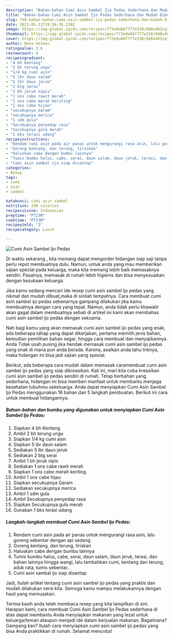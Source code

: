 ```yaml
---
description: "Bahan-bahan Cumi Asin Sambel Ijo Pedas Sederhana dan Mudah Dibuat"
title: "Bahan-bahan Cumi Asin Sambel Ijo Pedas Sederhana dan Mudah Dibuat"
slug: 748-bahan-bahan-cumi-asin-sambel-ijo-pedas-sederhana-dan-mudah-dibuat
date: 2021-05-21T19:56:26.238Z
image: https://img-global.cpcdn.com/recipes/f73e0a66f777e338/680x482cq70/cumi-asin-sambel-ijo-pedas-foto-resep-utama.jpg
thumbnail: https://img-global.cpcdn.com/recipes/f73e0a66f777e338/680x482cq70/cumi-asin-sambel-ijo-pedas-foto-resep-utama.jpg
cover: https://img-global.cpcdn.com/recipes/f73e0a66f777e338/680x482cq70/cumi-asin-sambel-ijo-pedas-foto-resep-utama.jpg
author: Rena Holmes
ratingvalue: 3.6
reviewcount: 8
recipeingredient:
- "4 bh Kentang"
- "2 bh terung ungu"
- "1/4 kg cumi asin"
- "5 lbr daun salam"
- "5 lbr daun jeruk"
- "2 btg serai"
- "1 bh jeruk nipis"
- "1 ons cabe rawit merah"
- "1 ons cabe merah keriting"
- "1 ons cabe hijau"
- "secukupnya Garam"
- "secukupnya merica"
- "1 sdm gula"
- "Secukupnya penyedap rasa"
- "Secukupnya gula merah"
- "1 bks terasi udang"
recipeinstructions:
- "Rendam cumi asin pada air panas untuk mengurangi rasa asin, lalu goreng sebentar dengan api sedang"
- "Goreng kentang, dan terung, tiriskan"
- "Haluskan cabe dengan bumbu lainnya"
- "Tumis bumbu halus, cabe, serai, daun salam, daun jeruk, terasi, dan bahan lainnya hingga wangi, lalu tambahkan cumi, kentang dan terung, aduk rata, tumis sebentar.."
- "Cumi asin sambal ijo siap disantap"
categories:
- Resep
tags:
- cumi
- asin
- sambel

katakunci: cumi asin sambel 
nutrition: 240 calories
recipecuisine: Indonesian
preptime: "PT23M"
cooktime: "PT33M"
recipeyield: "3"
recipecategory: Lunch

---
```



![Cumi Asin Sambel Ijo Pedas](https://img-global.cpcdn.com/recipes/f73e0a66f777e338/680x482cq70/cumi-asin-sambel-ijo-pedas-foto-resep-utama.jpg)

Di waktu  sekarang , kita memang dapat mengorder hidangan siap saji tanpa perlu repot membuatnya dulu. Namun, untuk anda yang mau memberikan sajian special pada keluarga, maka kita memang lebih baik memasaknya sendiri. Pasalnya, memasak di rumah lebih higienis dan bisa menyesuaikan dengan kesukaan keluarga.

Jika kamu sedang mencari ide resep cumi asin sambel ijo pedas yang nikmat dan mudah dibuat,maka di sinilah tempatnya. Cara membuat cumi asin sambel ijo pedas  sebenarnya gampang dilakukan jika kamu membuatnya dengan cara yang tepat. Namun, anda tidak perlu khawatir akan gagal dalam membuatnya 
sebab di artikel ini kami akan membahas cumi asin sambel ijo pedas dengan seksama.  



Nah bagi kamu yang akan memasak cumi asin sambel ijo pedas yang enak, ada beberapa tahap yang dapat dikerjakan, pertama memilih jenis bahan, kemudian pemilihan bahan segar, hingga cara membuat dan menyajikannya. Anda Tidak usah pusing jika hendak memasak cumi asin sambel ijo pedas yang enak di mana pun anda berada. Karena, asalkan anda  tahu triknya, maka hidangan ini bisa jadi sajian yang spesial.

Berikut, ada beberapa cara mudah dalam memasak caramembuat cumi asin sambel ijo pedas yang siap dikreasikan. Kali ini, mari kita coba kreasikan cumi asin sambel ijo pedas sendiri di rumah. Tetap berbahan yang sederhana, hidangan ini bisa memberi manfaat untuk membantu menjaga kesehatan tubuhmu sekeluarga. Anda dapat menyiapkan Cumi Asin Sambel Ijo Pedas menggunakan 16 bahan dan 5 langkah pembuatan. Berikut ini cara untuk membuat hidangannya.

<!--inarticleads1-->

##### Bahan-bahan dan bumbu yang digunakan untuk menyiapkan Cumi Asin Sambel Ijo Pedas:

1. Siapkan 4 bh Kentang
1. Ambil 2 bh terung ungu
1. Siapkan 1/4 kg cumi asin
1. Siapkan 5 lbr daun salam
1. Sediakan 5 lbr daun jeruk
1. Sediakan 2 btg serai
1. Ambil 1 bh jeruk nipis
1. Sediakan 1 ons cabe rawit merah
1. Siapkan 1 ons cabe merah keriting
1. Ambil 1 ons cabe hijau
1. Siapkan secukupnya Garam
1. Sediakan secukupnya merica
1. Ambil 1 sdm gula
1. Ambil Secukupnya penyedap rasa
1. Siapkan Secukupnya gula merah
1. Gunakan 1 bks terasi udang




<!--inarticleads2-->

##### Langkah-langkah membuat Cumi Asin Sambel Ijo Pedas:

1. Rendam cumi asin pada air panas untuk mengurangi rasa asin, lalu goreng sebentar dengan api sedang
1. Goreng kentang, dan terung, tiriskan
1. Haluskan cabe dengan bumbu lainnya
1. Tumis bumbu halus, cabe, serai, daun salam, daun jeruk, terasi, dan bahan lainnya hingga wangi, lalu tambahkan cumi, kentang dan terung, aduk rata, tumis sebentar..
1. Cumi asin sambal ijo siap disantap




Jadi, itulah artikel tentang  cumi asin sambel ijo pedas  yang praktis dan mudah dilakukan versi kita. Semoga kamu mampu melakukannya dengan hasil yang memuaskan. 

Terima kasih anda telah membaca resep yang kita tampilkan di sini. Harapan kami, cara membuat  Cumi Asin Sambel Ijo Pedas sederhana di atas dapat membantu Anda menyiapkan makanan yang lezat untuk keluarga/teman ataupun menjadi ide dalam berjualan makanan. Bagaimana? Gampang kan? Itulah cara menyiapkan cumi asin sambel ijo pedas yang bisa Anda praktikkan di rumah. Selamat mencoba!

